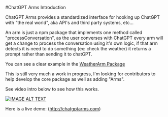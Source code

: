 
#ChatGPT Arms Introduction 

ChatGPT Arms provides a standardized interface for hooking up ChatGPT with "the real world", aka API's and third party systems, etc...

An arm is just a npm package that implements one method called "processConversation", as the user converses with ChatGPT every arm will get a change to process the conversation using it's own logic, if that arm detects it is need to do something (ex: check the weather) it returns a prompt rather than sending it to chatGPT.

You can see a clear example in the [WeatherArm Package](https://github.com/TaylorHawkes/ChatGPTArms/tree/main/arms/weatherarm)

This is still very much a work in progress, I'm looking for contributors to help develop the core package as well as adding "Arms". 

See video intro below to see how this works.

[![IMAGE ALT TEXT](http://img.youtube.com/vi/o2LiPkkIjeQ/0.jpg)](http://www.youtube.com/watch?v=o2LiPkkIjeQ "ChatGPT")


Here is a live demo: (http://chatgptarms.com)

